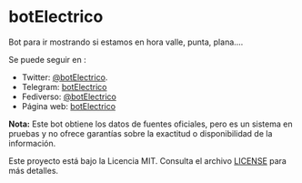 # botElectrico
Bot para ir mostrando si estamos en hora valle, punta, plana....

Se puede seguir en :
* Twitter: [@botElectrico](https://twitter.com/botElectrico).
* Telegram: [botElectrico](https://t.me/botElectrico)
* Fediverso: [@botElectrico](https://botsin.space/@botElectrico)
* Página web: [botElectrico](https://botElectrico.elmundoesimperfecto.com/)

**Nota:** Este bot obtiene los datos de fuentes oficiales, pero es un sistema en pruebas y no ofrece garantías sobre la exactitud o disponibilidad de la información.

Este proyecto está bajo la Licencia MIT. Consulta el archivo [LICENSE](LICENSE) para más detalles.



